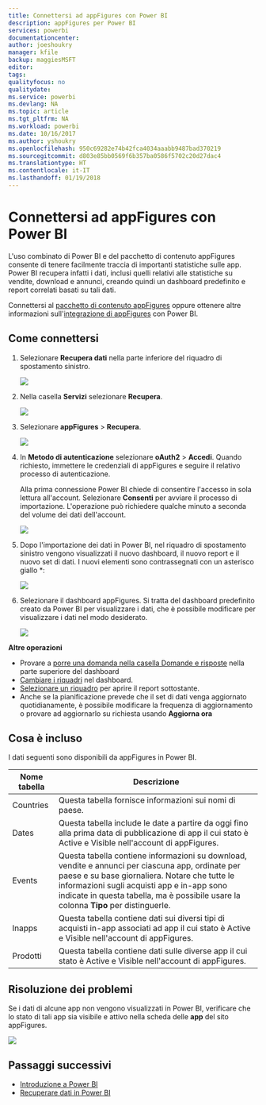 ```yaml
---
title: Connettersi ad appFigures con Power BI
description: appFigures per Power BI
services: powerbi
documentationcenter: 
author: joeshoukry
manager: kfile
backup: maggiesMSFT
editor: 
tags: 
qualityfocus: no
qualitydate: 
ms.service: powerbi
ms.devlang: NA
ms.topic: article
ms.tgt_pltfrm: NA
ms.workload: powerbi
ms.date: 10/16/2017
ms.author: yshoukry
ms.openlocfilehash: 950c69282e74b42fca4034aaabb9487bad370219
ms.sourcegitcommit: d803e85bb0569f6b357ba0586f5702c20d27dac4
ms.translationtype: HT
ms.contentlocale: it-IT
ms.lasthandoff: 01/19/2018
---
```

# <a name="connect-to-appfigures-with-power-bi"></a>Connettersi ad appFigures con Power BI
L'uso combinato di Power BI e del pacchetto di contenuto appFigures consente di tenere facilmente traccia di importanti statistiche sulle app. Power BI recupera infatti i dati, inclusi quelli relativi alle statistiche su vendite, download e annunci, creando quindi un dashboard predefinito e report correlati basati su tali dati.

Connettersi al [pacchetto di contenuto appFigures](https://app.powerbi.com/getdata/services/appfigures) oppure ottenere altre informazioni sull'[integrazione di appFigures](https://powerbi.microsoft.com/integrations/appfigures) con Power BI.

## <a name="how-to-connect"></a>Come connettersi
1. Selezionare **Recupera dati** nella parte inferiore del riquadro di spostamento sinistro.
   
   ![](media/service-connect-to-appfigures/pbi_getdata.png)
2. Nella casella **Servizi** selezionare **Recupera**.
   
   ![](media/service-connect-to-appfigures/pbi_getservices.png)
3. Selezionare **appFigures** \> **Recupera**.
   
   ![](media/service-connect-to-appfigures/appfigures.png)
4. In **Metodo di autenticazione** selezionare **oAuth2** \> **Accedi**. Quando richiesto, immettere le credenziali di appFigures e seguire il relativo processo di autenticazione.
   
   Alla prima connessione Power BI chiede di consentire l'accesso in sola lettura all'account. Selezionare **Consenti** per avviare il processo di importazione. L'operazione può richiedere qualche minuto a seconda del volume dei dati dell'account.
   
   ![](media/service-connect-to-appfigures/appfiguresdoc_06.png)
5. Dopo l'importazione dei dati in Power BI, nel riquadro di spostamento sinistro vengono visualizzati il nuovo dashboard, il nuovo report e il nuovo set di dati. I nuovi elementi sono contrassegnati con un asterisco giallo \*:
   
    ![](media/service-connect-to-appfigures/pbi_appfigures3.png)
6. Selezionare il dashboard appFigures. Si tratta del dashboard predefinito creato da Power BI per visualizzare i dati, che è possibile modificare per visualizzare i dati nel modo desiderato.
   
    ![](media/service-connect-to-appfigures/appfiguresdoc_01.png)

**Altre operazioni**

* Provare a [porre una domanda nella casella Domande e risposte](power-bi-q-and-a.md) nella parte superiore del dashboard
* [Cambiare i riquadri](service-dashboard-edit-tile.md) nel dashboard.
* [Selezionare un riquadro](service-dashboard-tiles.md) per aprire il report sottostante.
* Anche se la pianificazione prevede che il set di dati venga aggiornato quotidianamente, è possibile modificare la frequenza di aggiornamento o provare ad aggiornarlo su richiesta usando **Aggiorna ora**

## <a name="whats-included"></a>Cosa è incluso
I dati seguenti sono disponibili da appFigures in Power BI.

| **Nome tabella** | **Descrizione** |
| --- | --- |
| Countries |Questa tabella fornisce informazioni sui nomi di paese. |
| Dates |Questa tabella include le date a partire da oggi fino alla prima data di pubblicazione di app il cui stato è Active e Visible nell'account di appFigures. |
| Events |Questa tabella contiene informazioni su download, vendite e annunci per ciascuna app, ordinate per paese e su base giornaliera. Notare che tutte le informazioni sugli acquisti app e in-app sono indicate in questa tabella, ma è possibile usare la colonna <strong>Tipo</strong> per distinguerle. |
| Inapps |Questa tabella contiene dati sui diversi tipi di acquisti in-app associati ad app il cui stato è Active e Visible nell'account di appFigures. |
| Prodotti |Questa tabella contiene dati sulle diverse app il cui stato è Active e Visible nell'account di appFigures. |

## <a name="troubleshooting"></a>Risoluzione dei problemi
Se i dati di alcune app non vengono visualizzati in Power BI, verificare che lo stato di tali app sia visibile e attivo nella scheda delle **app** del sito appFigures.

![](media/service-connect-to-appfigures/appfiguresdoc_11.png)

## <a name="next-steps"></a>Passaggi successivi
* [Introduzione a Power BI](service-get-started.md)
* [Recuperare dati in Power BI](service-get-data.md)

